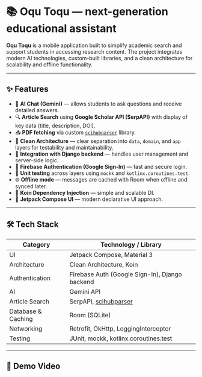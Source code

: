 # 📚 Oqu Toqu — next-generation educational assistant

**Oqu Toqu** is a mobile application built to simplify academic search and support students in accessing research content. The project integrates modern AI technologies, custom-built libraries, and a clean architecture for scalability and offline functionality.

---

## ✨ Features

- 📄 **AI Chat (Gemini)** — allows students to ask questions and receive detailed answers.
- 🔍 **Article Search** using **Google Scholar API (SerpAPI)** with display of key data (title, description, DOI).
- 📥 **PDF fetching** via custom [`scihubparser`](https://github.com/QuanyshK/scihubparser) library.
- 🧠 **Clean Architecture** — clear separation into `data`, `domain`, and `app` layers for testability and maintainability.
- 🔌 **Integration with Django backend** — handles user management and server-side logic.
- 🔐 **Firebase Authentication (Google Sign-In)** — fast and secure login.
- 🧪 **Unit testing** across layers using `mockk` and `kotlinx.coroutines.test`.
- 🌐 **Offline mode** — messages are cached with Room when offline and synced later.
- 🧩 **Koin Dependency Injection** — simple and scalable DI.
- 🧭 **Jetpack Compose UI** — modern declarative UI approach.

---

## 🛠️ Tech Stack

| Category              | Technology / Library                                |
|----------------------|------------------------------------------------------|
| UI                   | Jetpack Compose, Material 3                          |
| Architecture         | Clean Architecture, Koin                             |
| Authentication       | Firebase Auth (Google Sign-In), Django backend       |
| AI                   | Gemini API                                           |
| Article Search       | SerpAPI, [scihubparser](https://github.com/QuanyshK/scihubparser) |
| Database & Caching   | Room (SQLite)                                        |
| Networking           | Retrofit, OkHttp, LoggingInterceptor                 |
| Testing              | JUnit, mockk, kotlinx.coroutines.test                |

---

## 📸 Demo Video
